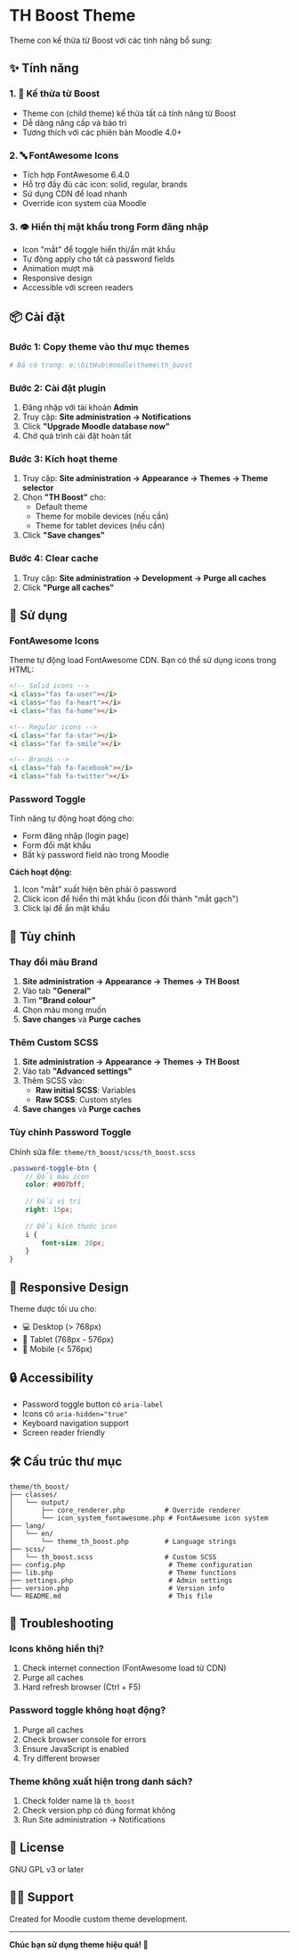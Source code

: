 # TH Boost Theme

Theme con kế thừa từ Boost với các tính năng bổ sung:

## ✨ Tính năng

### 1. 🎨 Kế thừa từ Boost
- Theme con (child theme) kế thừa tất cả tính năng từ Boost
- Dễ dàng nâng cấp và bảo trì
- Tương thích với các phiên bản Moodle 4.0+

### 2. 🔤 FontAwesome Icons
- Tích hợp FontAwesome 6.4.0
- Hỗ trợ đầy đủ các icon: solid, regular, brands
- Sử dụng CDN để load nhanh
- Override icon system của Moodle

### 3. 👁️ Hiển thị mật khẩu trong Form đăng nhập
- Icon "mắt" để toggle hiển thị/ẩn mật khẩu
- Tự động apply cho tất cả password fields
- Animation mượt mà
- Responsive design
- Accessible với screen readers

## 📦 Cài đặt

### Bước 1: Copy theme vào thư mục themes
```bash
# Đã có trong: e:\GitHub\moodle\theme\th_boost
```

### Bước 2: Cài đặt plugin
1. Đăng nhập với tài khoản **Admin**
2. Truy cập: **Site administration → Notifications**
3. Click **"Upgrade Moodle database now"**
4. Chờ quá trình cài đặt hoàn tất

### Bước 3: Kích hoạt theme
1. Truy cập: **Site administration → Appearance → Themes → Theme selector**
2. Chọn **"TH Boost"** cho:
   - Default theme
   - Theme for mobile devices (nếu cần)
   - Theme for tablet devices (nếu cần)
3. Click **"Save changes"**

### Bước 4: Clear cache
1. Truy cập: **Site administration → Development → Purge all caches**
2. Click **"Purge all caches"**

## 🎯 Sử dụng

### FontAwesome Icons
Theme tự động load FontAwesome CDN. Bạn có thể sử dụng icons trong HTML:

```html
<!-- Solid icons -->
<i class="fas fa-user"></i>
<i class="fas fa-heart"></i>
<i class="fas fa-home"></i>

<!-- Regular icons -->
<i class="far fa-star"></i>
<i class="far fa-smile"></i>

<!-- Brands -->
<i class="fab fa-facebook"></i>
<i class="fab fa-twitter"></i>
```

### Password Toggle
Tính năng tự động hoạt động cho:
- Form đăng nhập (login page)
- Form đổi mật khẩu
- Bất kỳ password field nào trong Moodle

**Cách hoạt động:**
1. Icon "mắt" xuất hiện bên phải ô password
2. Click icon để hiển thị mật khẩu (icon đổi thành "mắt gạch")
3. Click lại để ẩn mật khẩu

## 🔧 Tùy chỉnh

### Thay đổi màu Brand
1. **Site administration → Appearance → Themes → TH Boost**
2. Vào tab **"General"**
3. Tìm **"Brand colour"**
4. Chọn màu mong muốn
5. **Save changes** và **Purge caches**

### Thêm Custom SCSS
1. **Site administration → Appearance → Themes → TH Boost**
2. Vào tab **"Advanced settings"**
3. Thêm SCSS vào:
   - **Raw initial SCSS**: Variables
   - **Raw SCSS**: Custom styles
4. **Save changes** và **Purge caches**

### Tùy chỉnh Password Toggle
Chỉnh sửa file: `theme/th_boost/scss/th_boost.scss`

```scss
.password-toggle-btn {
    // Đổi màu icon
    color: #007bff;
    
    // Đổi vị trí
    right: 15px;
    
    // Đổi kích thước icon
    i {
        font-size: 20px;
    }
}
```

## 📱 Responsive Design
Theme được tối ưu cho:
- 💻 Desktop (> 768px)
- 📱 Tablet (768px - 576px)
- 📱 Mobile (< 576px)

## 🔒 Accessibility
- Password toggle button có `aria-label`
- Icons có `aria-hidden="true"`
- Keyboard navigation support
- Screen reader friendly

## 🛠️ Cấu trúc thư mục

```
theme/th_boost/
├── classes/
│   └── output/
│       ├── core_renderer.php          # Override renderer
│       └── icon_system_fontawesome.php # FontAwesome icon system
├── lang/
│   └── en/
│       └── theme_th_boost.php         # Language strings
├── scss/
│   └── th_boost.scss                  # Custom SCSS
├── config.php                          # Theme configuration
├── lib.php                             # Theme functions
├── settings.php                        # Admin settings
├── version.php                         # Version info
└── README.md                           # This file
```

## 🐛 Troubleshooting

### Icons không hiển thị?
1. Check internet connection (FontAwesome load từ CDN)
2. Purge all caches
3. Hard refresh browser (Ctrl + F5)

### Password toggle không hoạt động?
1. Purge all caches
2. Check browser console for errors
3. Ensure JavaScript is enabled
4. Try different browser

### Theme không xuất hiện trong danh sách?
1. Check folder name là `th_boost`
2. Check version.php có đúng format không
3. Run Site administration → Notifications

## 📄 License
GNU GPL v3 or later

## 👨‍💻 Support
Created for Moodle custom theme development.

---

**Chúc bạn sử dụng theme hiệu quả! 🎉**
